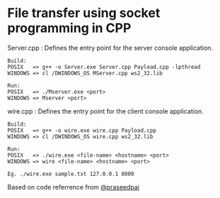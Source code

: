 # File transfer using socket programming in CPP

Server.cpp : Defines the entry point for the server console application.

    Build:
    POSIX   => g++ -o Server.exe Server.cpp Payload.cpp -lpthread
    WINDOWS => cl /DWINDOWS_OS MServer.cpp ws2_32.lib

    Run:
    POSIX   => ./Mserver.exe <port>
    WINDOWS => Mserver <port>
    
    
wire.cpp : Defines the entry point for the client console application.

    Build:
    POSIX   => g++ -o wire.exe wire.cpp Payload.cpp
    WINDOWS => cl /DWINDOWS_OS wire.cpp ws2_32.lib
    
    Run:
    POSIX   => ./wire.exe <file-name> <hostname> <port>
    WINDOWS => wire <file-name> <hostname> <port>
    
    Eg. ./wire.exe sample.txt 127.0.0.1 8000

Based on code referrence from [@praseedpai](https://github.com/praseedpai)
